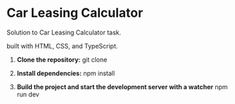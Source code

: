 # Car Leasing Calculator

Solution to Car Leasing Calculator task.

built with HTML, CSS, and TypeScript.

1. **Clone the repository:**
    git clone [<repository-url>](https://github.com/Teodor4745/car-leasing-calculator.git)

2. **Install dependencies:**
    npm install

3. **Build the project and start the development server with a watcher**
    npm run dev
